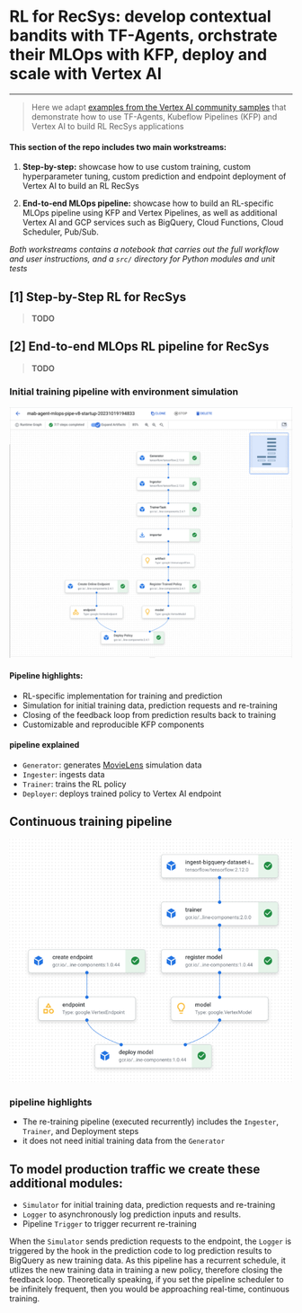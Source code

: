 # RL for RecSys: develop contextual bandits with TF-Agents, orchstrate their MLOps with KFP, deploy and scale with Vertex AI
---

>  Here we adapt [examples from the Vertex AI community samples](https://github.com/GoogleCloudPlatform/vertex-ai-samples/tree/main/community-content/tf_agents_bandits_movie_recommendation_with_kfp_and_vertex_sdk) that demonstrate how to use TF-Agents, Kubeflow Pipelines (KFP) and Vertex AI to build RL RecSys applications

#### This section of the repo includes two main workstreams:

1. **Step-by-step:** showcase how to use custom training, custom hyperparameter tuning, custom prediction and endpoint deployment of Vertex AI to build an RL RecSys

2. **End-to-end MLOps pipeline:** showcase how to build an RL-specific MLOps pipeline using KFP and Vertex Pipelines, as well as additional Vertex AI and GCP services such as BigQuery, Cloud Functions, Cloud Scheduler, Pub/Sub. 

*Both workstreams contains a notebook that carries out the full workflow and user instructions, and a `src/` directory for Python modules and unit tests*

## [1] Step-by-Step RL for RecSys

> **TODO**

## [2] End-to-end MLOps RL pipeline for RecSys

> **TODO**

###  Initial training pipeline with environment simulation

![alt text](https://github.com/tottenjordan/tf_vertex_agents/blob/main/imgs/mab_mlops_pipe.png)

#### Pipeline highlights:
* RL-specific implementation for training and prediction
* Simulation for initial training data, prediction requests and re-training
* Closing of the feedback loop from prediction results back to training
* Customizable and reproducible KFP components

#### pipeline explained

* `Generator`: generates [MovieLens](https://www.kaggle.com/prajitdatta/movielens-100k-dataset) simulation data
* `Ingester`: ingests data
* `Trainer`: trains the RL policy
* `Deployer`: deploys trained policy to Vertex AI endpoint

## Continuous training pipeline

![alt text](https://github.com/tottenjordan/tf_vertex_agents/blob/main/imgs/retraining_pipeline_overview.png)

### pipeline highlights
* The re-training pipeline (executed recurrently) includes the `Ingester`, `Trainer`, and Deployment steps
* it does not need initial training data from the `Generator`

## To model production traffic we create these additional modules:
* `Simulator` for initial training data, prediction requests and re-training
* `Logger` to asynchronously log prediction inputs and results. 
* Pipeline `Trigger` to trigger recurrent re-training


When the `Simulator` sends prediction requests to the endpoint, the `Logger` is triggered by the hook in the prediction code to log prediction results to BigQuery as new training data. As this pipeline has a recurrent schedule, it utlizes the new training data in training a new policy, therefore closing the feedback loop. Theoretically speaking, if you set the pipeline scheduler to be infinitely frequent, then you would be approaching real-time, continuous training.
